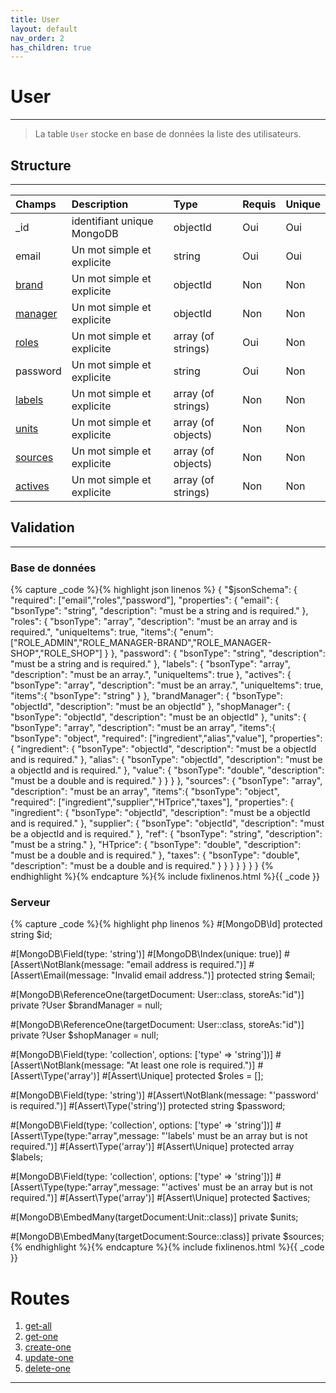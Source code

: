 ```yaml
---
title: User
layout: default
nav_order: 2
has_children: true
---
```


# User
----

> La table `User` stocke en base de données la liste des utilisateurs.


## Structure
----

| Champs   | Description                | Type                 | Requis | Unique |
|:---------|:---------------------------|:---------------------|:-------|:-------|
| _id      | identifiant unique MongoDB | objectId             | Oui    | Oui    |
| email    | Un mot simple et explicite | string               | Oui    | Oui    |
| [brand]    | Un mot simple et explicite | objectId           | Non    | Non    |
| [manager]  | Un mot simple et explicite | objectId           | Non    | Non    |
| [roles]    | Un mot simple et explicite | array (of strings) | Oui    | Non    |
| password | Un mot simple et explicite | string               | Oui    | Non    |
| [labels]   | Un mot simple et explicite | array (of strings) | Non    | Non    |
| [units]    | Un mot simple et explicite | array (of objects) | Non    | Non    |
| [sources]  | Un mot simple et explicite | array (of objects) | Non    | Non    |
| [actives]  | Un mot simple et explicite | array (of strings) | Non    | Non    |


## Validation
----

### Base de données

{% capture _code %}{% highlight json linenos %}
{
    "$jsonSchema": {
        "required": ["email","roles","password"],
        "properties": {
            "email": {
                "bsonType": "string",
                "description": "must be a string and is required."
            },
            "roles": {
                "bsonType": "array",
                "description": "must be an array and is required.",
                "uniqueItems": true,
                "items":{
                    "enum": ["ROLE_ADMIN","ROLE_MANAGER-BRAND","ROLE_MANAGER-SHOP","ROLE_SHOP"]
                }
            },
            "password": {
                "bsonType": "string",
                "description": "must be a string and is required."
            },
            "labels": {
                "bsonType": "array",
                "description": "must be an array.",
                "uniqueItems": true
            },
            "actives": {
                "bsonType": "array",
                "description": "must be an array.",
                "uniqueItems": true,
                "items":{
                    "bsonType": "string"
                }
            },
            "brandManager": {
                "bsonType": "objectId",
                "description": "must be an objectId"
            },
            "shopManager": {
                "bsonType": "objectId",
                "description": "must be an objectId"
            },
            "units": {
                "bsonType": "array",
                "description": "must be an array",
                "items":{
                    "bsonType": "object",
                    "required": ["ingredient","alias","value"],
                    "properties": {
                        "ingredient": {
                            "bsonType": "objectId",
                            "description": "must be a objectId and is required."
                        },
                        "alias": {
                            "bsonType": "objectId",
                            "description": "must be a objectId and is required."
                        },
                        "value": {
                            "bsonType": "double",
                            "description": "must be a double and is required."
                        }
                    }
                }
            },
            "sources": {
                "bsonType": "array",
                "description": "must be an array",
                "items":{
                    "bsonType": "object",
                    "required": ["ingredient","supplier","HTprice","taxes"],
                    "properties": {
                        "ingredient": {
                            "bsonType": "objectId",
                            "description": "must be a objectId and is required."
                        },
                        "supplier": {
                            "bsonType": "objectId",
                            "description": "must be a objectId and is required."
                        },
                        "ref": {
                            "bsonType": "string",
                            "description": "must be a string."
                        },
                        "HTprice": {
                            "bsonType": "double",
                            "description": "must be a double and is required."
                        },
                        "taxes": {
                            "bsonType": "double",
                            "description": "must be a double and is required."
                        }
                    }
                }
            }
        }
    }
}
{% endhighlight %}{% endcapture %}{% include fixlinenos.html %}{{ _code }}

### Serveur

{% capture _code %}{% highlight php linenos %}
#[MongoDB\Id]
protected string $id;

#[MongoDB\Field(type: 'string')]
#[MongoDB\Index(unique: true)]
#[Assert\NotBlank(message: "email address is required.")]
#[Assert\Email(message: "Invalid email address.")]
protected string $email;

#[MongoDB\ReferenceOne(targetDocument: User::class, storeAs:"id")]
private ?User $brandManager = null;

#[MongoDB\ReferenceOne(targetDocument: User::class, storeAs:"id")]
private ?User $shopManager = null;

#[MongoDB\Field(type: 'collection', options: ['type' => 'string'])]
#[Assert\NotBlank(message: "At least one role is required.")]
#[Assert\Type('array')]
#[Assert\Unique]
protected $roles = [];

#[MongoDB\Field(type: 'string')]
#[Assert\NotBlank(message: "'password' is required.")]
#[Assert\Type('string')]
protected string $password;

#[MongoDB\Field(type: 'collection', options: ['type' => 'string'])]
#[Assert\Type(type:"array",message: "'labels' must be an array but is not required.")]
#[Assert\Type('array')]
#[Assert\Unique]
protected array $labels;

#[MongoDB\Field(type: 'collection', options: ['type' => 'string'])]
#[Assert\Type(type:"array",message: "'actives' must be an array but is not required.")]
#[Assert\Type('array')]
#[Assert\Unique]
protected $actives;

#[MongoDB\EmbedMany(targetDocument:Unit::class)]
private $units;

#[MongoDB\EmbedMany(targetDocument:Source::class)]
private $sources;
{% endhighlight %}{% endcapture %}{% include fixlinenos.html %}{{ _code }}


# Routes

1. [get-all]
1. [get-one]
1. [create-one]
1. [update-one]
1. [delete-one]

----

[brand]: ../security.html#rôles
[manager]: ../security.html#rôles
[roles]: ../security.html#rôles
[labels]: user/labels.html
[units]: user/units.html
[sources]: user/sources.html
[actives]: user/actives.html
[get-all]: #get-all
[get-one]: #get-one
[create-one]: #create-one
[update-one]: #update-one
[delete-one]: #delete-one
